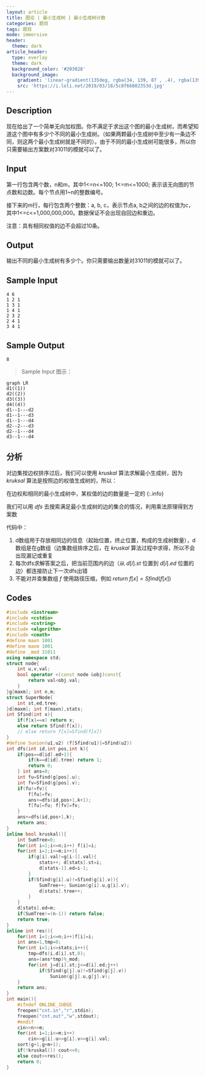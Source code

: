 ```yaml
---
layout: article
title: 图论 | 最小生成树 | 最小生成树计数
categories: 题目
tags: 题目
mode: immersive
header:
  theme: dark
article_header:
  type: overlay
  theme: dark
  background_color: '#203028'
  background_image:
    gradient: 'linear-gradient(135deg, rgba(34, 139, 87 , .4), rgba(139, 34, 139, .4))'
    src: 'https://i.loli.net/2019/03/18/5c8f66802353d.jpg'
---
```

<!--more-->

## Description

现在给出了一个简单无向加权图。你不满足于求出这个图的最小生成树，而希望知道这个图中有多少个不同的最小生成树。（如果两颗最小生成树中至少有一条边不同，则这两个最小生成树就是不同的）。由于不同的最小生成树可能很多，所以你只需要输出方案数对31011的模就可以了。

## Input

第一行包含两个数，n和m，其中1<=n<=100; 1<=m<=1000; 表示该无向图的节点数和边数。每个节点用1~n的整数编号。　　

接下来的m行，每行包含两个整数：a, b, c，表示节点a, b之间的边的权值为c，其中1<=c<=1,000,000,000。数据保证不会出现自回边和重边。　　

注意：具有相同权值的边不会超过10条。

## Output

输出不同的最小生成树有多少个。你只需要输出数量对31011的模就可以了。

##  Sample Input

```text
4 6
1 2 1
1 3 1
1 4 1
2 3 2
2 4 1
3 4 1
```

## Sample Output

```text
8
```

> Sample Input 图示：

```mermaid
graph LR
d1((1))
d2((2))
d3((3))
d4((4))
d1--1---d2
d1--1---d3
d1--1---d4
d2--2---d3
d2--1---d4
d3--1---d4
```

## 分析

对边集按边权排序过后，我们可以使用 $kruskal$ 算法求解最小生成树，因为 $kruksal$ 算法是按照边的权值生成树的，所以：

在边权和相同的最小生成树中，某权值的边的数量是一定的
{:.info}

我们可以用 $dfs$ 去搜索满足最小生成树的边的集合的情况，利用乘法原理得到方案数

代码中：

1. d数组用于存放相同边的信息（起始位置，终止位置，构成的生成树数量），d数组是在g数组（边集数组排序之后，在 $kruskal$ 算法过程中求得，所以不会出现漏记或重复
2. 每次dfs求解答案之后，把当前范围内的边（从 $d[i].st$ 位置到 $d[i].ed$ 位置的边）都连接防止下一次dfs出错
3. 不能对并查集数组 $f$ 使用路径压缩，例如 $return\;f[x]=Sfind(f[x])$

## Codes

```cpp
#include <iostream>
#include <cstdio>
#include <cstring>
#include <algorithm>
#include <cmath>
#define maxn 1001
#define maxm 1001
#define _mod 31011
using namespace std;
struct node{
	int u,v,val;
	bool operator <(const node &obj)const{
		return val<obj.val;
	}
}g[maxm]; int n,m;
struct SuperNode{
	int st,ed,tree;
}d[maxm]; int f[maxn],stats;
int Sfind(int x){
	if(f[x]==x) return x;
	else return Sfind(f[x]);
    // else return f[x]=Sfind(f[x])
}
#define Sunion(u1,u2) (f[Sfind(u1)]=Sfind(u2))
int dfs(int id,int pos,int k){
	if(pos==d[id].ed+1){
		if(k==d[id].tree) return 1;
		return 0;
	} int ans=0;
	int fu=Sfind(g[pos].u);
	int fv=Sfind(g[pos].v);
	if(fu!=fv){
		f[fu]=fv;
		ans+=dfs(id,pos+1,k+1);
		f[fu]=fu; f[fv]=fv;
	}
	ans+=dfs(id,pos+1,k);
	return ans;
}
inline bool kruskal(){
	int SumTree=0;
	for(int i=1;i<=n;i++) f[i]=i;
	for(int i=1;i<=m;i++){
		if(g[i].val!=g[i-1].val){
			stats++; d[stats].st=i;
			d[stats-1].ed=i-1;
		}
		if(Sfind(g[i].u)!=Sfind(g[i].v)){
			SumTree++; Sunion(g[i].u,g[i].v);
			d[stats].tree++;
		}
	}
	d[stats].ed=m;
	if(SumTree!=(n-1)) return false;
	return true;
}
inline int res(){
	for(int i=1;i<=n;i++)f[i]=i;
	int ans=1,tmp=0;
	for(int i=1;i<=stats;i++){
		tmp=dfs(i,d[i].st,0);
		ans=(ans*tmp)%_mod;
		for(int j=d[i].st;j<=d[i].ed;j++)
			if(Sfind(g[j].u)!=Sfind(g[j].v))
				Sunion(g[j].u,g[j].v);
	}
	return ans;
}
int main(){
	#ifndef ONLINE_JUDGE
	freopen("cnt.in","r",stdin);
	freopen("cnt.out","w",stdout);
	#endif
	cin>>n>>m;
	for(int i=1;i<=m;i++)
		cin>>g[i].u>>g[i].v>>g[i].val;
	sort(g+1,g+m+1);
	if(!kruskal()) cout<<0;
	else cout<<res();
	return 0;
}
```

